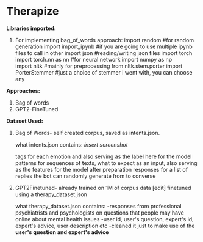 # Therapize

**Libraries imported:**

1. For implementing bag_of_words approach:
       import random           #for random generation
       import import_ipynb    #if you are going to use multiple ipynb files to call in other
       import json            #reading/writing json files 
       import torch   
       import torch.nn as nn  #for neural network
       import numpy as np   
       import nltk   #mainly for preprocessing
       from nltk.stem.porter import PorterStemmer #just a choice of stemmer i went with, you can choose any


**Approaches:**

  1. Bag of words 
  2. GPT2-FineTuned

**Dataset Used:**

1. Bag of Words- self created corpus, saved as intents.json.
                
   what intents.json contains:
    *insert screenshot*
    
    tags for each emotion and also serving as the label here for the model
    patterns for sequences of texts, what to expect as an input, also serving as the features for the model after preparation
    responses for a list of replies the bot can randomly generate from to converse
    
2. GPT2Finetuned- already trained on 1M of corpus data [edit]
                  finetuned using a therapy_dataset.json
                  
   what therapy_dataset.json contains:
   -responses from professional psychiatrists and psychologists on questions that people may have online about mental health issues
   -user id, user's question, expert's id, expert's advice, user description etc
   -cleaned it just to make use of the **user's question and expert's advice**
   
   
   
